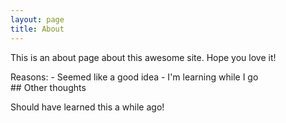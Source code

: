 ```yaml
---
layout: page
title: About
---
```


This is an about page about this awesome site.
Hope you love it!

<div class='aside'>
  Reasons:
- Seemed like a good idea
- I'm learning while I go
</div>
## Other thoughts

Should have learned this a while ago!
